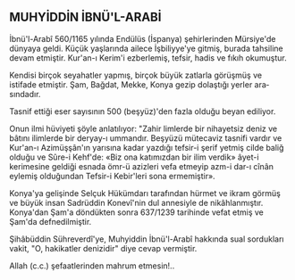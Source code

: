 ## MUHYİDDİN İBNÜ'L-ARABİ

İbnü'l-Arabî 560/1165 yılında Endülüs (İspanya) şehirlerinden Mürsiye'de dünyaya geldi. Küçük yaşlarında ailece İşbiliyye'ye gitmiş, burada tahsiline devam etmiştir. Kur'an-ı Kerim'i ezberlemiş, tefsir, hadis ve fıkıh okumuştur.

Kendisi birçok seyahatler yapmış, birçok büyük zatlarla görüşmüş ve istifade etmiştir. Şam, Bağdat, Mekke, Konya gezip dolaştığı yerler ara­sındadır.

Tasnif ettiği eser sayısının 500 (beşyüz)'den fazla olduğu beyan ediliyor.

Onun ilmi hüviyeti şöyle anlatılıyor: "Zahir limlerde bir nihayetsiz deniz ve bâtını ilimlerde bir deryay-ı ummandır. Beşyüzü mütecaviz tas­nifi vardır ve Kur'an-ı Azimüşşân'ın yarısına kadar yazdığı tefsir-i şerif yetmiş cilde baliğ oldu­ğu ve Sûre-i Kehf'de: «Biz ona katımızdan bir ilim verdik» âyet-i kerimesine geldiği esnada ömr-ü azizleri vefa etmeyip azm-i dar-ı cînân eyle­miş olduğundan Tefsir-i Kebir'leri sona ermemiş­tir».

Konya'ya gelişinde Selçuk Hükümdarı tara­fından hürmet ve ikram görmüş ve büyük insan Sadrüddin Konevî'nin dul annesiyle de nikâhlanmıştır. Konya'dan Şam'a döndükten sonra 637/1239 tarihinde vefat etmiş ve Şam'da defnedilmiştir.

Şihâbüddin Sühreverdî'ye, Muhyiddin İbnü'l-Arabî hakkında sual sordukları vakit, "O, haki­katler denizidir" diye cevap vermiştir.

Allah (c.c.) şefaatlerinden mahrum etmesin!..
